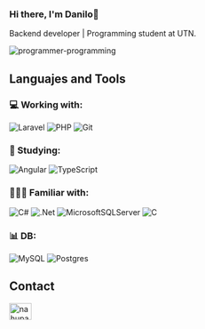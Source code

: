 ### Hi there, I'm Danilo👋


Backend developer | Programming student at UTN.

![programmer-programming](https://github.com/danilovukosich/danilovukosich/assets/86834937/4eb1bf0c-9396-4cc1-ae25-5d89627dbf0a)

## Languajes and Tools

### 💻 Working with: 

![Laravel](https://img.shields.io/badge/laravel-%23FF2D20.svg?style=for-the-badge&logo=laravel&logoColor=white)  ![PHP](https://img.shields.io/badge/php-%23777BB4.svg?style=for-the-badge&logo=php&logoColor=white)  ![Git](https://img.shields.io/badge/git-%23F05033.svg?style=for-the-badge&logo=git&logoColor=white) 

### 📖 Studying: 

![Angular](https://img.shields.io/badge/angular-%23DD0031.svg?style=for-the-badge&logo=angular&logoColor=white) <img alt="TypeScript" src="https://img.shields.io/badge/typescript-%23007ACC.svg?style=for-the-badge&logo=typescript&logoColor=white"/>

### 🔭🤷‍♂️ Familiar with:

![C#](https://img.shields.io/badge/c%23-%23239120.svg?style=for-the-badge&logo=c-sharp&logoColor=white)  ![.Net](https://img.shields.io/badge/.NET-5C2D91?style=for-the-badge&logo=.net&logoColor=white)  ![MicrosoftSQLServer](https://img.shields.io/badge/Microsoft%20SQL%20Server-CC2927?style=for-the-badge&logo=microsoft%20sql%20server&logoColor=white)  	![C](https://img.shields.io/badge/c-%2300599C.svg?style=for-the-badge&logo=c&logoColor=white) 

### 📊 DB:

![MySQL](https://img.shields.io/badge/mysql-4479A1.svg?style=for-the-badge&logo=mysql&logoColor=white) ![Postgres](https://img.shields.io/badge/postgres-%23316192.svg?style=for-the-badge&logo=postgresql&logoColor=white)


## Contact

<a href="https://linkedin.com/in/danilovukosich" target="blank"><img align="center" src="https://raw.githubusercontent.com/rahuldkjain/github-profile-readme-generator/master/src/images/icons/Social/linked-in-alt.svg" alt="nahupazos" height="30" width="40" /></a>




